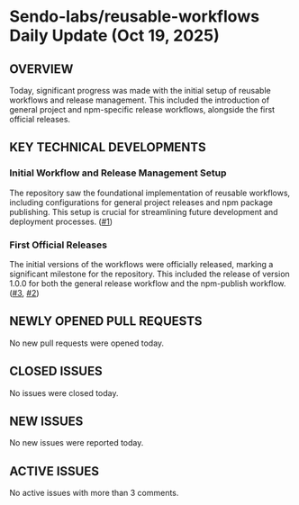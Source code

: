 # Sendo-labs/reusable-workflows Daily Update (Oct 19, 2025)
## OVERVIEW 
Today, significant progress was made with the initial setup of reusable workflows and release management. This included the introduction of general project and npm-specific release workflows, alongside the first official releases.

## KEY TECHNICAL DEVELOPMENTS

### Initial Workflow and Release Management Setup
The repository saw the foundational implementation of reusable workflows, including configurations for general project releases and npm package publishing. This setup is crucial for streamlining future development and deployment processes. ([#1](https://github.com/Sendo-labs/reusable-workflows/pull/1))

### First Official Releases
The initial versions of the workflows were officially released, marking a significant milestone for the repository. This included the release of version 1.0.0 for both the general release workflow and the npm-publish workflow. ([#3](https://github.com/Sendo-labs/reusable-workflows/pull/3), [#2](https://github.com/Sendo-labs/reusable-workflows/pull/2))

## NEWLY OPENED PULL REQUESTS
No new pull requests were opened today.

## CLOSED ISSUES
No issues were closed today.

## NEW ISSUES
No new issues were reported today.

## ACTIVE ISSUES
No active issues with more than 3 comments.